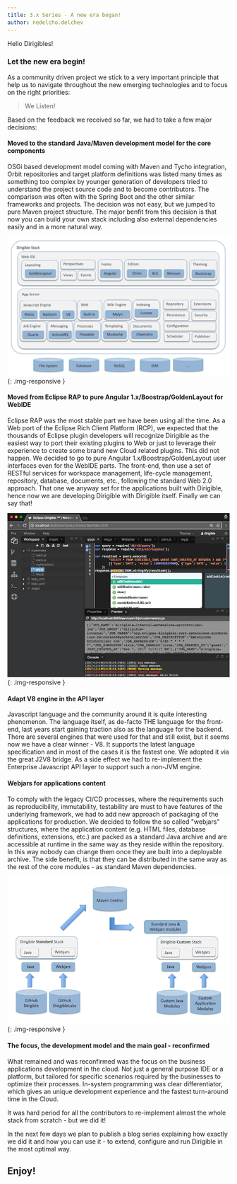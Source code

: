 ```yaml
---
title: 3.x Series - A new era began!
author: nedelcho.delchev
---
```



Hello Dirigibles!

### Let the new era begin!

As a community driven project we stick to a very important principle that help us to navigate throughout the new emerging technologies and to focus on the right priorities:

> We Listen!
 
Based on the feedback we received so far, we had to take a few major decisions:

#### Moved to the standard Java/Maven development model for the core components

OSGi based development model coming with Maven and Tycho integration, Orbit repositories and target platform definitions was listed many times as something too complex by younger generation of developers tried to understand the project source code and to become contributors. The comparison was often with the Spring Boot and the other similar frameworks and projects. The decision was not easy, but we jumped to pure Maven project structure. The major benfit from this decision is that now you can build your own stack including also external dependencies easily and in a more natural way.

![dirigible-architecture-components](/img/posts/20180202/dirigible-architecture-components.png){: .img-responsive }  

#### Moved from Eclipse RAP to pure Angular 1.x/Boostrap/GoldenLayout for WebIDE

Eclipse RAP was the most stable part we have been using all the time. As a Web port of the Eclipse Rich Client Platform (RCP), we expected that the thousands of Eclipse plugin developers will recognize Dirigible as the easiest way to port their existing plugins to Web or just to leverage their experience to create some brand new Cloud related plugins. This did not happen. We decided to go to pure Angular 1.x/Boostrap/GoldenLayout user interfaces even for the WebIDE parts. The front-end, then use a set of RESTful services for workspace management, life-cycle management, repository, database, documents, etc., following the standard Web 2.0 approach. That one we anyway set for the applications built with Dirigible,  hence now we are developing Dirigible with Dirigible itself. Finally we can say that!

![workspace-v3](/img/posts/20180202/workspace-v3.png){: .img-responsive }  

#### Adapt V8 engine in the API layer

Javascript language and the community around it is quite interesting phenomenon. The language itself, as de-facto THE language for the front-end, last years start gaining traction also as the language for the backend. There are several engines that were used for that and still exist, but it seems now we have a clear winner - V8. It supports the latest language specification and in most of the cases it is the fastest one. We adopted it via the great J2V8 bridge. As a side effect we had to re-implement the Enterprise Javascript API layer to support such a non-JVM engine.

#### Webjars for applications content

To comply with the legacy CI/CD processes, where the requirements such as reproducibility, immutability, testability are must to have features of the underlying framework, we had to add new approach of packaging of the applications for production. We decided to follow the so called "webjars" structures, where the application content (e.g. HTML files, database definitions, extensions, etc.) are packed as a standard Java archive and are accessible at runtime in the same way as they reside within the repository. In this way nobody can change them once they are built into a deployable archive. The side benefit, is that they can be distributed in the same way as the rest of the core modules - as standard Maven dependencies.

![dirigible-lifecycle-flows](/img/posts/20180202/dirigible-lifecycle-flows.png){: .img-responsive }

#### The focus, the development model and the main goal - reconfirmed

What remained and was reconfirmed was the focus on the business applications development in the cloud. Not just a general purpose IDE or a platform, but tailored for specific scenarios required by the businesses to optimize their processes. In-system programming was clear differentiator, which gives an unique development experience and the fastest turn-around time in the Cloud.

It was hard period for all the contributors to re-implement almost the whole stack from scratch - but we did it!

In the next few days we plan to publish a blog series explaining how exactly we did it and how you can use it - to extend, configure and run Dirigible in the most optimal way.

## Enjoy!
